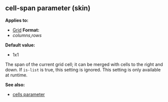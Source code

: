 ## cell-span parameter (skin)

<!-- -->
**Applies to:**
+   [Grid](/ref/%7Bskin%7D/control/grid.md) <!-- -->
**Format:**
+   *columns*,*rows*
<!-- -->
**Default value:**
+   1x1


The span of the current grid cell; it can be merged with cells
to the right and down. If `is-list` is true, this setting is ignored.
This setting is only available at runtime.

**See also:**
+   [cells parameter](/ref/%7Bskin%7D/param/cells.md) 